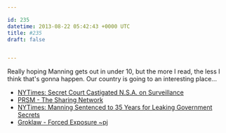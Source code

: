 ```yaml
---

id: 235
datetime: 2013-08-22 05:42:43 +0000 UTC
title: #235
draft: false


---
```


Really hoping Manning gets out in under 10, but the more I read, the less I think that's gonna happen. Our country is going to an interesting place... 

 
 * [NYTimes: Secret Court Castigated N.S.A. on Surveillance](http://nyti.ms/184nvc0)
 * [PRSM - The Sharing Network](http://www.getprsm.com/)
 * [NYTimes: Manning Sentenced to 35 Years for Leaking Government Secrets](http://nyti.ms/14j3KQC)
 * [Groklaw - Forced Exposure ~pj](http://www.groklaw.net/article.php?story=20130818120421175)


